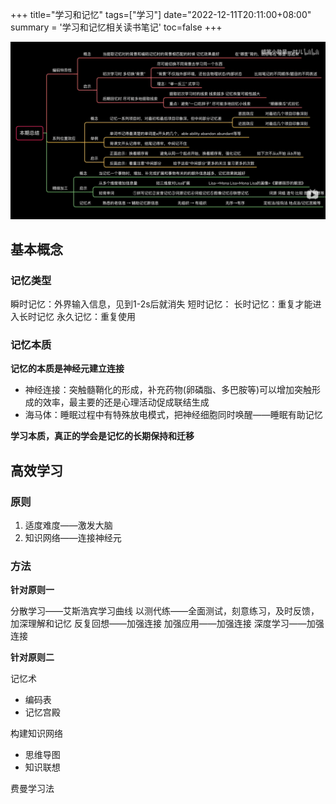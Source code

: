 +++
title="学习和记忆"
tags=["学习"]
date="2022-12-11T20:11:00+08:00"
summary = '学习和记忆相关读书笔记'
toc=false
+++

![image](image_1.png)

## 基本概念

### 记忆类型

瞬时记忆：外界输入信息，见到1-2s后就消失
短时记忆：
长时记忆：重复才能进入长时记忆
永久记忆：重复使用

### 记忆本质

**记忆的本质是神经元建立连接**

- 神经连接：突触髓鞘化的形成，补充药物(卵磷脂、多巴胺等)可以增加突触形成的效率，最主要的还是心理活动促成联结生成
- 海马体：睡眠过程中有特殊放电模式，把神经细胞同时唤醒——睡眠有助记忆

**学习本质，真正的学会是记忆的长期保持和迁移**

## 高效学习

### 原则

1. 适度难度——激发大脑
2. 知识网络——连接神经元

### 方法

**针对原则一**

分散学习——艾斯浩宾学习曲线
以测代练——全面测试，刻意练习，及时反馈，加深理解和记忆
反复回想——加强连接
加强应用——加强连接
深度学习——加强连接

**针对原则二**

记忆术

- 编码表
- 记忆宫殿

构建知识网络

- 思维导图
- 知识联想

费曼学习法
